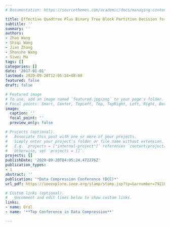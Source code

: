```yaml
---
# Documentation: https://sourcethemes.com/academic/docs/managing-content/

title: Effective Quadtree Plus Binary Tree Block Partition Decision for Future Video Coding
subtitle: ''
summary: ''
authors:
- Zhao Wang
- Shiqi Wang
- Jian Zhang
- Shanshe Wang
- Siwei Ma
tags: []
categories: []
date: '2017-01-01'
lastmod: 2020-09-20T12:05:24+08:00
featured: false
draft: false

# Featured image
# To use, add an image named `featured.jpg/png` to your page's folder.
# Focal points: Smart, Center, TopLeft, Top, TopRight, Left, Right, BottomLeft, Bottom, BottomRight.
image:
  caption: ''
  focal_point: ''
  preview_only: false

# Projects (optional).
#   Associate this post with one or more of your projects.
#   Simply enter your project's folder or file name without extension.
#   E.g. `projects = ["internal-project"]` references `content/project/deep-learning/index.md`.
#   Otherwise, set `projects = []`.
projects: []
publishDate: '2020-09-20T04:05:24.472276Z'
publication_types:
- 1
abstract: ''
publication: '*Data Compression Conference (DCC)*'
url_pdf: https://ieeexplore.ieee.org/stamp/stamp.jsp?tp=&arnumber=7921897

# Custom links (optional).
#   Uncomment and edit lines below to show custom links.
links:
- name: Oral
- name: '**Top Conference in Data Compression**'

---
```

